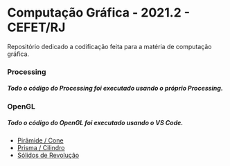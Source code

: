 # Computação Gráfica - 2021.2 - CEFET/RJ

Repositório dedicado a codificação feita para a matéria de computação gráfica.

### Processing

##### Todo o código do Processing foi executado usando o próprio Processing.


### OpenGL

##### Todo o código do OpenGL foi executado usando o VS Code.

- [Pirâmide / Cone](https://github.com/pedro-telles/computer-graphics/tree/main/Piramide%20-%20Cone)
- [Prisma / Cilindro](https://github.com/pedro-telles/computer-graphics/tree/main/OpenGL/Prisma%20-%20Cilindro)
- [Sólidos de Revolução](https://github.com/pedro-telles/computer-graphics/tree/main/Solidos%20de%20Revolu%C3%A7%C3%A3o)
